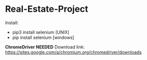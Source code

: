 # Real-Estate-Project

Install: 
- pip3 install selenium [UNIX]
- pip install selenium [windows]

**ChromeDriver NEEDED** Download link: https://sites.google.com/a/chromium.org/chromedriver/downloads
